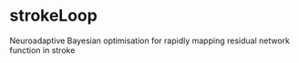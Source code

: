 # strokeLoop
Neuroadaptive Bayesian optimisation for rapidly mapping residual network function in stroke
